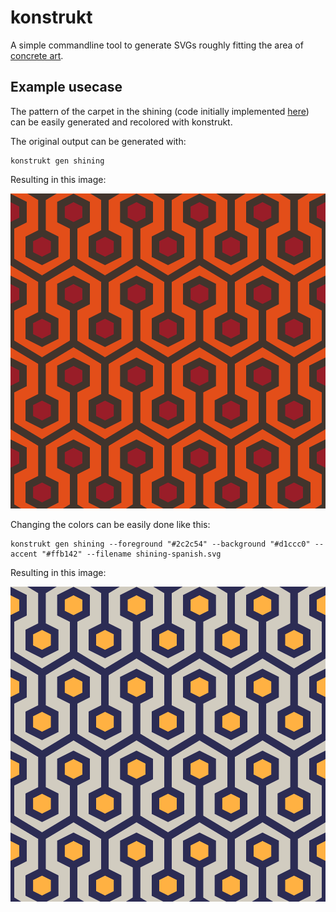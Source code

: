 # konstrukt

A simple commandline tool to generate SVGs roughly fitting the area of [concrete art](https://en.wikipedia.org/wiki/Concrete_art).

## Example usecase

The pattern of the carpet in the shining (code initially implemented [here](https://github.com/ajstarks/svgo-workshop/blob/master/code/svgplay-samples/shining.go)) can be easily generated and recolored with konstrukt.

The original output can be generated with:
```
konstrukt gen shining
```
Resulting in this image:

![Shining](samples/shining.svg)

Changing the colors can be easily done like this:
```
konstrukt gen shining --foreground "#2c2c54" --background "#d1ccc0" --accent "#ffb142" --filename shining-spanish.svg
```
Resulting in this image:

![Shining Spanish color inspiration](samples/shining-spanish.svg)
